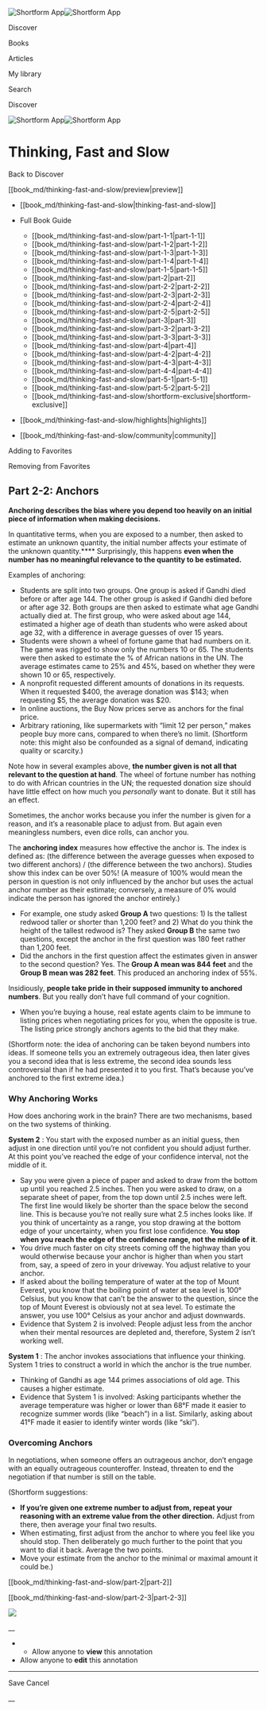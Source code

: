 ![Shortform App](/img/logo.36a2399e.svg)![Shortform App](/img/logo-dark.70c1b072.svg)

Discover

Books

Articles

My library

Search

Discover

![Shortform App](/img/logo.36a2399e.svg)![Shortform App](/img/logo-dark.70c1b072.svg)

# Thinking, Fast and Slow

Back to Discover

[[book_md/thinking-fast-and-slow/preview|preview]]

  * [[book_md/thinking-fast-and-slow|thinking-fast-and-slow]]
  * Full Book Guide

    * [[book_md/thinking-fast-and-slow/part-1-1|part-1-1]]
    * [[book_md/thinking-fast-and-slow/part-1-2|part-1-2]]
    * [[book_md/thinking-fast-and-slow/part-1-3|part-1-3]]
    * [[book_md/thinking-fast-and-slow/part-1-4|part-1-4]]
    * [[book_md/thinking-fast-and-slow/part-1-5|part-1-5]]
    * [[book_md/thinking-fast-and-slow/part-2|part-2]]
    * [[book_md/thinking-fast-and-slow/part-2-2|part-2-2]]
    * [[book_md/thinking-fast-and-slow/part-2-3|part-2-3]]
    * [[book_md/thinking-fast-and-slow/part-2-4|part-2-4]]
    * [[book_md/thinking-fast-and-slow/part-2-5|part-2-5]]
    * [[book_md/thinking-fast-and-slow/part-3|part-3]]
    * [[book_md/thinking-fast-and-slow/part-3-2|part-3-2]]
    * [[book_md/thinking-fast-and-slow/part-3-3|part-3-3]]
    * [[book_md/thinking-fast-and-slow/part-4|part-4]]
    * [[book_md/thinking-fast-and-slow/part-4-2|part-4-2]]
    * [[book_md/thinking-fast-and-slow/part-4-3|part-4-3]]
    * [[book_md/thinking-fast-and-slow/part-4-4|part-4-4]]
    * [[book_md/thinking-fast-and-slow/part-5-1|part-5-1]]
    * [[book_md/thinking-fast-and-slow/part-5-2|part-5-2]]
    * [[book_md/thinking-fast-and-slow/shortform-exclusive|shortform-exclusive]]
  * [[book_md/thinking-fast-and-slow/highlights|highlights]]
  * [[book_md/thinking-fast-and-slow/community|community]]



Adding to Favorites 

Removing from Favorites 

## Part 2-2: Anchors

**Anchoring describes the bias where you depend too heavily on an initial piece of information when making decisions.**

In quantitative terms, when you are exposed to a number, then asked to estimate an unknown quantity, the initial number affects your estimate of the unknown quantity.**** Surprisingly, this happens **even when the number has no meaningful relevance to the quantity to be estimated.**

Examples of anchoring:

  * Students are split into two groups. One group is asked if Gandhi died before or after age 144. The other group is asked if Gandhi died before or after age 32. Both groups are then asked to estimate what age Gandhi actually died at. The first group, who were asked about age 144, estimated a higher age of death than students who were asked about age 32, with a difference in average guesses of over 15 years.
  * Students were shown a wheel of fortune game that had numbers on it. The game was rigged to show only the numbers 10 or 65. The students were then asked to estimate the % of African nations in the UN. The average estimates came to 25% and 45%, based on whether they were shown 10 or 65, respectively.
  * A nonprofit requested different amounts of donations in its requests. When it requested $400, the average donation was $143; when requesting $5, the average donation was $20.
  * In online auctions, the Buy Now prices serve as anchors for the final price.
  * Arbitrary rationing, like supermarkets with “limit 12 per person,” makes people buy more cans, compared to when there’s no limit. (Shortform note: this might also be confounded as a signal of demand, indicating quality or scarcity.)



Note how in several examples above, **the number given is not all that relevant to the question at hand**. The wheel of fortune number has nothing to do with African countries in the UN; the requested donation size should have little effect on how much you _personally_ want to donate. But it still has an effect.

Sometimes, the anchor works because you infer the number is given for a reason, and it’s a reasonable place to adjust from. But again even meaningless numbers, even dice rolls, can anchor you.

The **anchoring index** measures how effective the anchor is. The index is defined as: (the difference between the average guesses when exposed to two different anchors) / (the difference between the two anchors). Studies show this index can be over 50%! (A measure of 100% would mean the person in question is not only influenced by the anchor but uses the actual anchor number as their estimate; conversely, a measure of 0% would indicate the person has ignored the anchor entirely.)

  * For example, one study asked **Group A** two questions: 1) Is the tallest redwood taller or shorter than 1,200 feet? and 2) What do you think the height of the tallest redwood is? They asked **Group B** the same two questions, except the anchor in the first question was 180 feet rather than 1,200 feet. 
  * Did the anchors in the first question affect the estimates given in answer to the second question? Yes. The **Group A mean was 844** **feet** and the **Group B mean was 282 feet**. This produced an anchoring index of 55%.



Insidiously, **people take pride in their supposed immunity to anchored numbers**. But you really don’t have full command of your cognition.

  * When you’re buying a house, real estate agents claim to be immune to listing prices when negotiating prices for you, when the opposite is true. The listing price strongly anchors agents to the bid that they make.



(Shortform note: the idea of anchoring can be taken beyond numbers into ideas. If someone tells you an extremely outrageous idea, then later gives you a second idea that is less extreme, the second idea sounds less controversial than if he had presented it to you first. That’s because you’ve anchored to the first extreme idea.)

### Why Anchoring Works

How does anchoring work in the brain? There are two mechanisms, based on the two systems of thinking.

**System 2** : You start with the exposed number as an initial guess, then adjust in one direction until you’re not confident you should adjust further. At this point you’ve reached the edge of your confidence interval, not the middle of it.

  * Say you were given a piece of paper and asked to draw from the bottom up until you reached 2.5 inches. Then you were asked to draw, on a separate sheet of paper, from the top down until 2.5 inches were left. The first line would likely be shorter than the space below the second line. This is because you’re not really sure what 2.5 inches looks like. If you think of uncertainty as a range, you stop drawing at the bottom edge of your uncertainty, when you first lose confidence. **You stop when you reach the edge of the confidence range, not the middle of it**.
  * You drive much faster on city streets coming off the highway than you would otherwise because your anchor is higher than when you start from, say, a speed of zero in your driveway. You adjust relative to your anchor.
  * If asked about the boiling temperature of water at the top of Mount Everest, you know that the boiling point of water at sea level is 100° Celsius, but you know that can’t be the answer to the question, since the top of Mount Everest is obviously not at sea level. To estimate the answer, you use 100° Celsius as your anchor and adjust downwards.
  * Evidence that System 2 is involved: People adjust less from the anchor when their mental resources are depleted and, therefore, System 2 isn’t working well.



**System 1** : The anchor invokes associations that influence your thinking. System 1 tries to construct a world in which the anchor is the true number.

  * Thinking of Gandhi as age 144 primes associations of old age. This causes a higher estimate.
  * Evidence that System 1 is involved: Asking participants whether the average temperature was higher or lower than 68°F made it easier to recognize summer words (like “beach”) in a list. Similarly, asking about 41°F made it easier to identify winter words (like “ski”).



### Overcoming Anchors

In negotiations, when someone offers an outrageous anchor, don’t engage with an equally outrageous counteroffer. Instead, threaten to end the negotiation if that number is still on the table.

(Shortform suggestions:

  * **If you’re given one extreme number to adjust from, repeat your reasoning with an extreme value from the other direction.** Adjust from there, then average your final two results.
  * When estimating, first adjust from the anchor to where you feel like you should stop. Then deliberately go much further to the point that you want to dial it back. Average the two points.
  * Move your estimate from the anchor to the minimal or maximal amount it could be.)



[[book_md/thinking-fast-and-slow/part-2|part-2]]

[[book_md/thinking-fast-and-slow/part-2-3|part-2-3]]

![](https://bat.bing.com/action/0?ti=56018282&Ver=2&mid=7032bd99-d13c-49f0-874c-bd48131afca3&sid=48a964a0642711eeb2d9b36fc717f5e2&vid=48a9a1e0642711eebeaf23361361f0d4&vids=0&msclkid=N&pi=0&lg=en-US&sw=800&sh=600&sc=24&nwd=1&tl=Shortform%20%7C%20Book&p=https%3A%2F%2Fwww.shortform.com%2Fapp%2Fbook%2Fthinking-fast-and-slow%2Fpart-2-2&r=&lt=1080&evt=pageLoad&sv=1&rn=15692)

__

  *   * Allow anyone to **view** this annotation
  * Allow anyone to **edit** this annotation



* * *

Save Cancel

__



